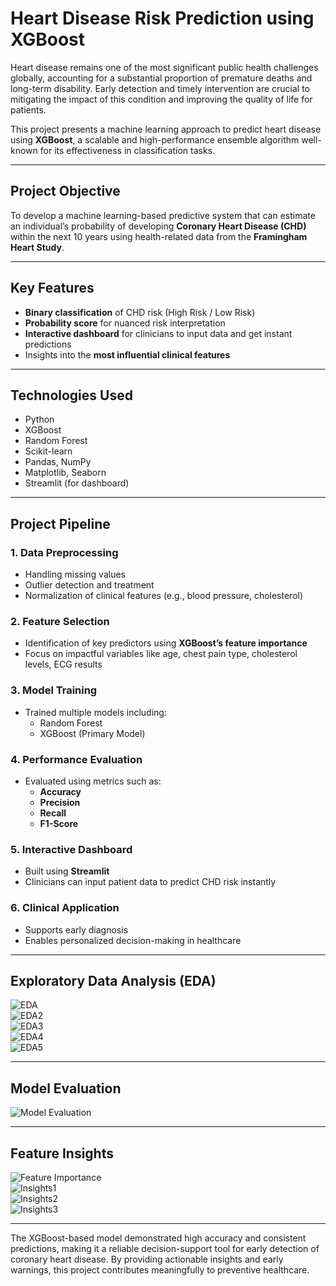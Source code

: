 # Heart Disease Risk Prediction using XGBoost

Heart disease remains one of the most significant public health challenges globally, accounting for a substantial proportion of premature deaths and long-term disability. Early detection and timely intervention are crucial to mitigating the impact of this condition and improving the quality of life for patients.

This project presents a machine learning approach to predict heart disease using **XGBoost**, a scalable and high-performance ensemble algorithm well-known for its effectiveness in classification tasks.

---

##  Project Objective

To develop a machine learning-based predictive system that can estimate an individual’s probability of developing **Coronary Heart Disease (CHD)** within the next 10 years using health-related data from the **Framingham Heart Study**.

---

##  Key Features

- **Binary classification** of CHD risk (High Risk / Low Risk)
- **Probability score** for nuanced risk interpretation
- **Interactive dashboard** for clinicians to input data and get instant predictions
- Insights into the **most influential clinical features**

---

##  Technologies Used

- Python  
- XGBoost  
- Random Forest  
- Scikit-learn  
- Pandas, NumPy  
- Matplotlib, Seaborn  
- Streamlit (for dashboard)

---

##  Project Pipeline

### 1. **Data Preprocessing**
- Handling missing values  
- Outlier detection and treatment  
- Normalization of clinical features (e.g., blood pressure, cholesterol)

### 2. **Feature Selection**
- Identification of key predictors using **XGBoost’s feature importance**
- Focus on impactful variables like age, chest pain type, cholesterol levels, ECG results

### 3. **Model Training**
- Trained multiple models including:  
  - Random Forest  
  - XGBoost (Primary Model)

### 4. **Performance Evaluation**
- Evaluated using metrics such as:  
  - **Accuracy**  
  - **Precision**  
  - **Recall**  
  - **F1-Score**

### 5. **Interactive Dashboard**
- Built using **Streamlit**
- Clinicians can input patient data to predict CHD risk instantly

### 6. **Clinical Application**
- Supports early diagnosis  
- Enables personalized decision-making in healthcare

---

##  Exploratory Data Analysis (EDA)

![EDA](https://github.com/user-attachments/assets/9dffecb7-0214-4e6b-92ed-25a984c1999b)  
![EDA2](https://github.com/user-attachments/assets/386e1e2b-781e-4dc2-bcfa-2ff4e456e303)  
![EDA3](https://github.com/user-attachments/assets/a37e7df0-78ba-4d51-9b64-0a54960eb84a)  
![EDA4](https://github.com/user-attachments/assets/7767a399-fe4d-4370-97fa-20781be3bf3a)  
![EDA5](https://github.com/user-attachments/assets/23003e7a-1ca4-4523-b0b5-17ae71d2c100)

---

##  Model Evaluation

![Model Evaluation](https://github.com/user-attachments/assets/8571d9a3-a2d0-495a-bbbc-35b9c57b6cc8)

---

##  Feature Insights

![Feature Importance](https://github.com/user-attachments/assets/3a89fb4c-9d9c-497d-9e2e-02a2ddacf1f0)  
![Insights1](https://github.com/user-attachments/assets/72a1c0c7-0718-4484-a287-a89e69f4611c)  
![Insights2](https://github.com/user-attachments/assets/191e56be-a76f-45ab-b3af-6c22c97faf20)  
![Insights3](https://github.com/user-attachments/assets/3c2e27d4-7fb8-4b0f-b3c0-cef5ca4863bd)

---


The XGBoost-based model demonstrated high accuracy and consistent predictions, making it a reliable decision-support tool for early detection of coronary heart disease. By providing actionable insights and early warnings, this project contributes meaningfully to preventive healthcare.

